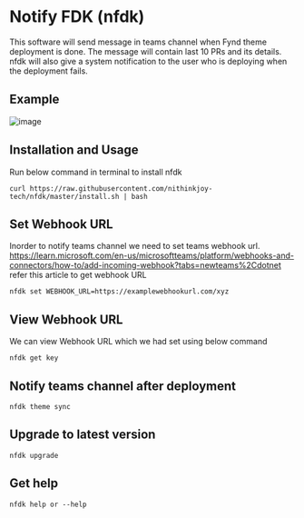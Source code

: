 
# Notify FDK (nfdk)

This software will send message in teams channel when Fynd theme deployment is done. The message will contain last 10 PRs and its details. nfdk will also give a system notification to the user who is deploying when the deployment fails.

## Example
![image](https://github.com/nithinkjoy-tech/nfdk/assets/62066971/cf565e1b-ebe1-4b96-8406-9403634b27e1)

## Installation and Usage

Run below command in terminal to install nfdk
```
curl https://raw.githubusercontent.com/nithinkjoy-tech/nfdk/master/install.sh | bash
```

## Set Webhook URL

Inorder to notify teams channel we need to set teams webhook url.
https://learn.microsoft.com/en-us/microsoftteams/platform/webhooks-and-connectors/how-to/add-incoming-webhook?tabs=newteams%2Cdotnet refer this article to get webhook URL
```
nfdk set WEBHOOK_URL=https://examplewebhookurl.com/xyz
```

## View Webhook URL
We can view Webhook URL which we had set using below command
```
nfdk get key
```

## Notify teams channel after deployment
```
nfdk theme sync
```

## Upgrade to latest version
```
nfdk upgrade
```

## Get help
```
nfdk help or --help
```

